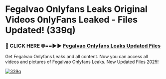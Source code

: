 # Fegalvao Onlyfans Leaks Original Videos 0nlyFans Leaked - Files Updated! (339q)

<h3>🔴 CLICK HERE 🌐==►► <a href="https://tinyurl.com/4seja8ks" rel="nofollow">Fegalvao Onlyfans Leaks Updated Files</a></h3>

Get Fegalvao Onlyfans Leaks and all content. Now you can access all videos and pictures of Fegalvao Onlyfans Leaks. New Updated Files 2025!

[![339q](https://i.imgur.com/EWjZXRe.gif)](https://tinyurl.com/4seja8ks)

